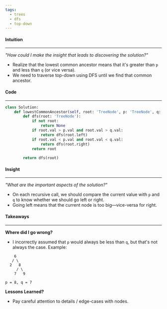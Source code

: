 ```yaml
---
tags:
  - trees
  - dfs
  - top-down
---
```

#### Intuition
---
_"How could I make the insight that leads to discovering the solution?"_
- Realize that the lowest common ancestor means that it's greater than `p` and less than `q` (or vice versa).
- We need to traverse top-down using DFS until we find that common ancestor.

#### Code
---

```python
class Solution:
    def lowestCommonAncestor(self, root: 'TreeNode', p: 'TreeNode', q: 'TreeNode') -> 'TreeNode':
        def dfs(root: 'TreeNode'):
            if not root: 
                return None
            if root.val > p.val and root.val > q.val:
                return dfs(root.left)
            if root.val < p.val and root.val < q.val:
                return dfs(root.right)
            return root
            
        return dfs(root) 
```

#### Insight  
---
_"What are the important aspects of the solution?"_
- On each recursive call, we should compare the current value with `p` and `q` to know whether we should go left or right.
- Going left means that the current node is too big—vice-versa for right.

#### Takeaways
---
**Where did I go wrong?**
- I incorrectly assumed that `p` would always be less than `q`, but that's not always the case.
Example:
```
    6
   / \
  2   8
     / \
    7   9

p = 8, q = 7
```
**Lessons Learned?**
- Pay careful attention to details / edge-cases with nodes.